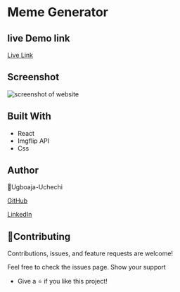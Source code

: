 # Meme Generator

## live Demo link

[Live Link](https://meme-generator-tc.netlify.app/)

## Screenshot

![screenshot of website](https://user-images.githubusercontent.com/74814780/183656929-7b2b976d-32a4-4203-81df-213f09b393fb.png)


## Built With

- React
- Imgflip API
- Css

## Author

👤Ugboaja-Uchechi

[GitHub](https://github.com/Ugboaja-Uchechi)

[LinkedIn](https://www.linkedin.com/in/stephanie-ugboaja)

## 🤝Contributing

Contributions, issues, and feature requests are welcome!

Feel free to check the issues page. Show your support

- Give a ⭐️ if you like this project!

